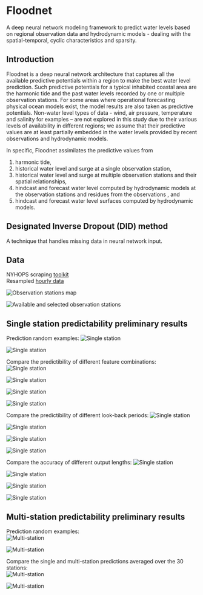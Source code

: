 # Floodnet
A deep neural network modeling framework to predict water levels based on regional observation data and hydrodynamic models - dealing with the spatial-temporal, cyclic characteristics and sparsity.  

## Introduction
Floodnet is a deep neural network architecture that captures all the available predictive potentials within a region to make the best water level prediction. Such predictive potentials for a typical inhabited coastal area are the harmonic tide and the past water levels recorded by one or multiple observation stations. For some areas where operational forecasting physical ocean models exist, the model results are also taken as predictive potentials. Non-water level types of data - wind, air pressure, temperature and salinity for examples – are not explored in this study due to their various levels of availability in different regions; we assume that their predictive values are at least partially embedded in the water levels provided by recent observations and hydrodynamic models.   

In specific, Floodnet assimilates the predictive values from 
1) harmonic tide,  
2) historical water level and surge at a single observation station,  
3) historical water level and surge at multiple observation stations and their spatial relationships,  
4) hindcast and forecast water level computed by hydrodynamic models at the observation stations and residues from the observations , and  
5) hindcast and forecast water level surfaces computed by hydrodynamic models.

## Designated Inverse Dropout (DID) method
A technique that handles missing data in neural network input.  

## Data
NYHOPS scraping [toolkit](https://github.com/larryyin/floodnet/raw/master/tools/scrapeNYHOPS.tar.gz "NYHOPS scraping toolkit")  
Resampled [hourly data](https://github.com/larryyin/floodnet/tree/master/data "NYHOPS hourly data")  

![Observation stations map](https://github.com/larryyin/floodnet/blob/master/img/02_map_obs_stations.png "Observation stations map")

![Available and selected observation stations](https://github.com/larryyin/floodnet/blob/master/img/00b_available_selected_obs.png "Available and selected observation stations")

## Single station predictability preliminary results
Prediction random examples:
![Single station](https://github.com/larryyin/floodnet/blob/master/tests/24_6_obs_The_Battery_NY/check.png "Single station")  

![Single station](https://github.com/larryyin/floodnet/blob/master/tests/72_24_sur_tidall_Bergen_Point_West_Reach_NY/check.png "Single station")

Compare the predictibility of different feature combinations:
![Single station](https://github.com/larryyin/floodnet/blob/master/img/rmse_compare_xylen_FEATURE/rmse_compare_24_6_allstations.png "Single station")

![Single station](https://github.com/larryyin/floodnet/blob/master/img/rmse_compare_xylen_FEATURE/rmse_compare_48_12_allstations.png "Single station")

![Single station](https://github.com/larryyin/floodnet/blob/master/img/rmse_compare_xylen_FEATURE/rmse_compare_72_24_allstations.png "Single station")

![Single station](https://github.com/larryyin/floodnet/blob/master/img/rmse_compare_xylen_FEATURE/rmse_compare_96_24_allstations.png "Single station")

Compare the predictibility of different look-back periods:
![Single station](https://github.com/larryyin/floodnet/blob/master/img/rmse_compare_feature_y_XLEN/rmse_compare_6_allx_allstations.png "Single station")

![Single station](https://github.com/larryyin/floodnet/blob/master/img/rmse_compare_feature_y_XLEN/rmse_compare_12_allx_allstations.png "Single station")

![Single station](https://github.com/larryyin/floodnet/blob/master/img/rmse_compare_feature_y_XLEN/rmse_compare_18_allx_allstations.png "Single station")

![Single station](https://github.com/larryyin/floodnet/blob/master/img/rmse_compare_feature_y_XLEN/rmse_compare_24_allx_allstations.png "Single station")

Compare the accuracy of different output lengths:
![Single station](https://github.com/larryyin/floodnet/blob/master/img/rmse_compare_feature_x_YLEN/rmse_compare_24_ally_allstations.png "Single station")

![Single station](https://github.com/larryyin/floodnet/blob/master/img/rmse_compare_feature_x_YLEN/rmse_compare_48_ally_allstations.png "Single station")

![Single station](https://github.com/larryyin/floodnet/blob/master/img/rmse_compare_feature_x_YLEN/rmse_compare_72_ally_allstations.png "Single station")

![Single station](https://github.com/larryyin/floodnet/blob/master/img/rmse_compare_feature_x_YLEN/rmse_compare_96_ally_allstations.png "Single station")

## Multi-station predictability preliminary results
Prediction random examples:  
![Multi-station](https://github.com/larryyin/floodnet/blob/master/tests/multi/24_6_sur_tidall_Kings_Point_NY/check.png "Multi-station")  

![Multi-station](https://github.com/larryyin/floodnet/blob/master/tests/multi/72_24_sur_tidall_Kings_Point_NY/check.png "Multi-station")  

Compare the single and multi-station predictions averaged over the 30 stations:  
![Multi-station](https://github.com/larryyin/floodnet/blob/master/img/sm_compare/rmse_compare_24_6_allstations.png "Multi-station")  

![Multi-station](https://github.com/larryyin/floodnet/blob/master/img/sm_compare/rmse_compare_72_24_allstations.png "Multi-station")  

